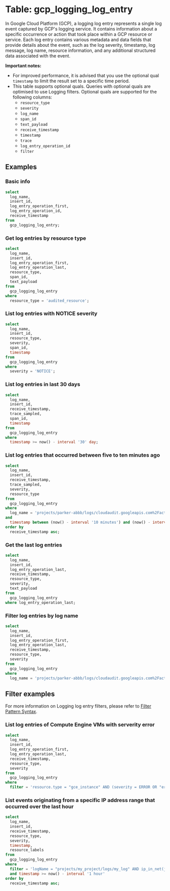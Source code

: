 # Table: gcp_logging_log_entry

In Google Cloud Platform (GCP), a logging log entry represents a single log event captured by GCP's logging service. It contains information about a specific occurrence or action that took place within a GCP resource or service. Each log entry contains various metadata and data fields that provide details about the event, such as the log severity, timestamp, log message, log name, resource information, and any additional structured data associated with the event.

**Important notes:**

- For improved performance, it is advised that you use the optional qual `timestamp` to limit the result set to a specific time period.
- This table supports optional quals. Queries with optional quals are optimised to use Logging filters. Optional quals are supported for the following columns:
  - `resource_type`
  - `severity`
  - `log_name`
  - `span_id`
  - `text_payload`
  - `receive_timestamp`
  - `timestamp`
  - `trace`
  - `log_entry_operation_id`
  - `filter`

## Examples

### Basic info

```sql
select
  log_name,
  insert_id,
  log_entry_operation_first,
  log_entry_operation_id,
  receive_timestamp
from
  gcp_logging_log_entry;
```

### Get log entries by resource type

```sql
select
  log_name,
  insert_id,
  log_entry_operation_first,
  log_entry_operation_last,
  resource_type,
  span_id,
  text_payload
from
  gcp_logging_log_entry
where
  resource_type = 'audited_resource';
```

### List log entries with NOTICE severity

```sql
select
  log_name,
  insert_id,
  resource_type,
  severity,
  span_id,
  timestamp
from
  gcp_logging_log_entry
where
  severity = 'NOTICE';
```

### List log entries in last 30 days

```sql
select
  log_name,
  insert_id,
  receive_timestamp,
  trace_sampled,
  span_id,
  timestamp
from
  gcp_logging_log_entry
where
  timestamp >= now() - interval '30' day;
```

### List log entries that occurred between five to ten minutes ago

```sql
select
  log_name,
  insert_id,
  receive_timestamp,
  trace_sampled,
  severity,
  resource_type
from
  gcp_logging_log_entry
where
  log_name = 'projects/parker-abbb/logs/cloudaudit.googleapis.com%2Factivity'
and
  timestamp between (now() - interval '10 minutes') and (now() - interval '5 minutes')
order by
  receive_timestamp asc;
```

### Get the last log entries

```sql
select
  log_name,
  insert_id,
  log_entry_operation_last,
  receive_timestamp,
  resource_type,
  severity,
  text_payload
from
  gcp_logging_log_entry
where log_entry_operation_last;
```

### Filter log entries by log name

```sql
select
  log_name,
  insert_id,
  log_entry_operation_first,
  log_entry_operation_last,
  receive_timestamp,
  resource_type,
  severity
from
  gcp_logging_log_entry
where
  log_name = 'projects/parker-abbb/logs/cloudaudit.googleapis.com%2Factivity';
```

## Filter examples

For more information on Logging log entry filters, please refer to [Filter Pattern Syntax](https://cloud.google.com/logging/docs/view/logging-query-language).

### List log entries of Compute Engine VMs with serverity error

```sql
select
  log_name,
  insert_id,
  log_entry_operation_first,
  log_entry_operation_last,
  receive_timestamp,
  resource_type,
  severity
from
  gcp_logging_log_entry
where
  filter = 'resource.type = "gce_instance" AND (severity = ERROR OR "error")';
```

### List events originating from a specific IP address range that occurred over the last hour

```sql
select
  log_name,
  insert_id,
  receive_timestamp,
  resource_type,
  severity,
  timestamp,
  resource_labels
from
  gcp_logging_log_entry
where
  filter = 'logName = "projects/my_project/logs/my_log" AND ip_in_net(jsonPayload.realClientIP, "10.1.2.0/24")'
  and timestamp >= now() - interval '1 hour'
order by
  receive_timestamp asc;
```